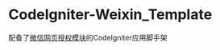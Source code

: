 # CodeIgniter-Weixin_Template
配备了[微信网页授权模块](https://github.com/SevenOutman/CodeIgniter-Weixin_Library)的CodeIgniter应用脚手架
